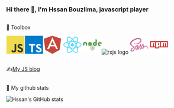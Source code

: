 ### Hi there 👋, I'm Hssan Bouzlima, javascript player

<!--
**hssanbzlm/hssanbzlm** is a ✨ _special_ ✨ repository because its `README.md` (this file) appears on your GitHub profile.

Here are some ideas to get you started:

- 🔭 I’m currently working on ...
- 🌱 I’m currently learning ...
- 👯 I’m looking to collaborate on ...
- 🤔 I’m looking for help with ...
- 💬 Ask me about ...
- 📫 How to reach me: ...
- 😄 Pronouns: ...
- ⚡ Fun fact: ...
-->
```
```

🧰 Toolbox

<img src="https://github.com/devicons/devicon/blob/master/icons/javascript/javascript-original.svg" alt="javascript logo" width="50" height="50" ><img src="https://github.com/devicons/devicon/blob/master/icons/typescript/typescript-original.svg" alt="Typescript logo" width="50" height="50" ><img src="https://github.com/devicons/devicon/blob/master/icons/angularjs/angularjs-plain.svg" alt="angular logo" width="50" height="50" >
<img src="https://github.com/devicons/devicon/blob/master/icons/react/react-original.svg" alt="react logo" width="50" height="50" >
<img src="https://github.com/devicons/devicon/blob/master/icons/nodejs/nodejs-plain-wordmark.svg" alt="nodejs logo" width="50" height="50" ><img src="https://cdn.worldvectorlogo.com/logos/rxjs-1.svg" alt="rxjs logo" width="50" height="50" >
<img src="https://github.com/devicons/devicon/blob/master/icons/sass/sass-original.svg" alt="sass logo" width="50" height="50" >
<img src="https://github.com/devicons/devicon/blob/master/icons/npm/npm-original-wordmark.svg" alt="npm logo" width="50" height="50" >

```
```
:writing_hand:[My JS blog](https://dev.to/hssanbzlm)
```

```
🥇 My github stats

![Hssan's GitHub stats](https://github-readme-stats.vercel.app/api?username=hssanbzlm&show_icons=true&theme=radical&hide=contribs)
```
```
